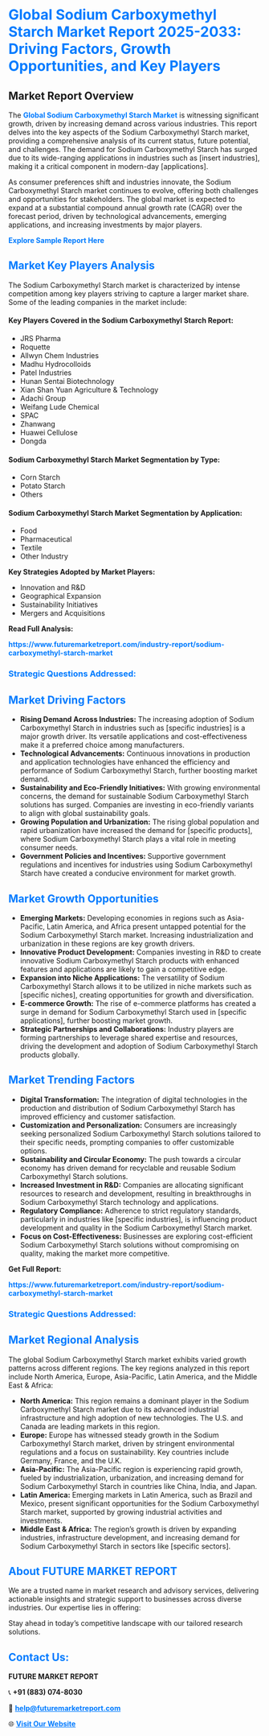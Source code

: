 <h1 style="color: #007BFF;">Global Sodium Carboxymethyl Starch Market Report 2025-2033: Driving Factors, Growth Opportunities, and Key Players</h1>

<section id="overview">
<h2>Market Report Overview</h2>
<p>The <a href="https://www.futuremarketreport.com/industry-report/sodium-carboxymethyl-starch-market" style="color: #007BFF; text-decoration: none;"><strong>Global Sodium Carboxymethyl Starch Market</strong></a> is witnessing significant growth, driven by increasing demand across various industries. This report delves into the key aspects of the Sodium Carboxymethyl Starch market, providing a comprehensive analysis of its current status, future potential, and challenges. The demand for Sodium Carboxymethyl Starch has surged due to its wide-ranging applications in industries such as [insert industries], making it a critical component in modern-day [applications].</p>
<p>As consumer preferences shift and industries innovate, the Sodium Carboxymethyl Starch market continues to evolve, offering both challenges and opportunities for stakeholders. The global market is expected to expand at a substantial compound annual growth rate (CAGR) over the forecast period, driven by technological advancements, emerging applications, and increasing investments by major players.</p>
</section>

<section id="overview">
<p><a href="https://www.futuremarketreport.com/request-sample/reportId=27530" style="color: #007BFF; text-decoration: none;"><strong>Explore Sample Report Here</strong></a></p>
</section>

<section id="key-players">
<h2 style="color: #007BFF;">Market Key Players Analysis</h2>
<p>The Sodium Carboxymethyl Starch market is characterized by intense competition among key players striving to capture a larger market share. Some of the leading companies in the market include:</p>
<h4>Key Players Covered in the Sodium Carboxymethyl Starch Report:</h4>
<ul><li>JRS Pharma</li><li>Roquette</li><li>Allwyn Chem Industries</li><li>Madhu Hydrocolloids</li><li>Patel Industries</li><li>Hunan Sentai Biotechnology</li><li>Xian Shan Yuan Agriculture &amp; Technology</li><li>Adachi Group</li><li>Weifang Lude Chemical</li><li>SPAC</li><li>Zhanwang</li><li>Huawei Cellulose</li><li>Dongda</li></ul>
<h4>Sodium Carboxymethyl Starch Market Segmentation by Type:</h4>
<ul><li>Corn Starch</li><li>Potato Starch</li><li>Others</li></ul>

<h4>Sodium Carboxymethyl Starch Market Segmentation by Application:</h4>
<ul><li>Food</li><li>Pharmaceutical</li><li>Textile</li><li>Other Industry</li></ul>
<p><strong>Key Strategies Adopted by Market Players:</strong></p>
<ul>
<li>Innovation and R&D</li>
<li>Geographical Expansion</li>
<li>Sustainability Initiatives</li>
<li>Mergers and Acquisitions</li>
</ul>
</section>

<section>
<p><strong>Read Full Analysis: </strong></p><a href="https://www.futuremarketreport.com/industry-report/sodium-carboxymethyl-starch-market" style="color: #007BFF; text-decoration: none;"><strong>https://www.futuremarketreport.com/industry-report/sodium-carboxymethyl-starch-market</strong></a>
<h3 style="color: #007BFF;">Strategic Questions Addressed:</h3>
</section>

<section id="driving-factors">
<h2 style="color: #007BFF;">Market Driving Factors</h2>
<ul>
<li><strong>Rising Demand Across Industries:</strong> The increasing adoption of Sodium Carboxymethyl Starch in industries such as [specific industries] is a major growth driver. Its versatile applications and cost-effectiveness make it a preferred choice among manufacturers.</li>
<li><strong>Technological Advancements:</strong> Continuous innovations in production and application technologies have enhanced the efficiency and performance of Sodium Carboxymethyl Starch, further boosting market demand.</li>
<li><strong>Sustainability and Eco-Friendly Initiatives:</strong> With growing environmental concerns, the demand for sustainable Sodium Carboxymethyl Starch solutions has surged. Companies are investing in eco-friendly variants to align with global sustainability goals.</li>
<li><strong>Growing Population and Urbanization:</strong> The rising global population and rapid urbanization have increased the demand for [specific products], where Sodium Carboxymethyl Starch plays a vital role in meeting consumer needs.</li>
<li><strong>Government Policies and Incentives:</strong> Supportive government regulations and incentives for industries using Sodium Carboxymethyl Starch have created a conducive environment for market growth.</li>
</ul>
</section>

<section id="growth-opportunities">
<h2 style="color: #007BFF;">Market Growth Opportunities</h2>
<ul>
<li><strong>Emerging Markets:</strong> Developing economies in regions such as Asia-Pacific, Latin America, and Africa present untapped potential for the Sodium Carboxymethyl Starch market. Increasing industrialization and urbanization in these regions are key growth drivers.</li>
<li><strong>Innovative Product Development:</strong> Companies investing in R&D to create innovative Sodium Carboxymethyl Starch products with enhanced features and applications are likely to gain a competitive edge.</li>
<li><strong>Expansion into Niche Applications:</strong> The versatility of Sodium Carboxymethyl Starch allows it to be utilized in niche markets such as [specific niches], creating opportunities for growth and diversification.</li>
<li><strong>E-commerce Growth:</strong> The rise of e-commerce platforms has created a surge in demand for Sodium Carboxymethyl Starch used in [specific applications], further boosting market growth.</li>
<li><strong>Strategic Partnerships and Collaborations:</strong> Industry players are forming partnerships to leverage shared expertise and resources, driving the development and adoption of Sodium Carboxymethyl Starch products globally.</li>
</ul>
</section>

<section id="trending-factors">
<h2 style="color: #007BFF;">Market Trending Factors</h2>
<ul>
<li><strong>Digital Transformation:</strong> The integration of digital technologies in the production and distribution of Sodium Carboxymethyl Starch has improved efficiency and customer satisfaction.</li>
<li><strong>Customization and Personalization:</strong> Consumers are increasingly seeking personalized Sodium Carboxymethyl Starch solutions tailored to their specific needs, prompting companies to offer customizable options.</li>
<li><strong>Sustainability and Circular Economy:</strong> The push towards a circular economy has driven demand for recyclable and reusable Sodium Carboxymethyl Starch solutions.</li>
<li><strong>Increased Investment in R&D:</strong> Companies are allocating significant resources to research and development, resulting in breakthroughs in Sodium Carboxymethyl Starch technology and applications.</li>
<li><strong>Regulatory Compliance:</strong> Adherence to strict regulatory standards, particularly in industries like [specific industries], is influencing product development and quality in the Sodium Carboxymethyl Starch market.</li>
<li><strong>Focus on Cost-Effectiveness:</strong> Businesses are exploring cost-efficient Sodium Carboxymethyl Starch solutions without compromising on quality, making the market more competitive.</li>
</ul>
</section>

<section>
<p><strong>Get Full Report: </strong></p><a href="https://www.futuremarketreport.com/industry-report/sodium-carboxymethyl-starch-market" style="color: #007BFF; text-decoration: none;"><strong>https://www.futuremarketreport.com/industry-report/sodium-carboxymethyl-starch-market</strong></a>
<h3 style="color: #007BFF;">Strategic Questions Addressed:</h3>
</section>


<section id="regional-analysis">
<h2 style="color: #007BFF;">Market Regional Analysis</h2>
<p>The global Sodium Carboxymethyl Starch market exhibits varied growth patterns across different regions. The key regions analyzed in this report include North America, Europe, Asia-Pacific, Latin America, and the Middle East & Africa:</p>
<ul>
<li><strong>North America:</strong> This region remains a dominant player in the Sodium Carboxymethyl Starch market due to its advanced industrial infrastructure and high adoption of new technologies. The U.S. and Canada are leading markets in this region.</li>
<li><strong>Europe:</strong> Europe has witnessed steady growth in the Sodium Carboxymethyl Starch market, driven by stringent environmental regulations and a focus on sustainability. Key countries include Germany, France, and the U.K.</li>
<li><strong>Asia-Pacific:</strong> The Asia-Pacific region is experiencing rapid growth, fueled by industrialization, urbanization, and increasing demand for Sodium Carboxymethyl Starch in countries like China, India, and Japan.</li>
<li><strong>Latin America:</strong> Emerging markets in Latin America, such as Brazil and Mexico, present significant opportunities for the Sodium Carboxymethyl Starch market, supported by growing industrial activities and investments.</li>
<li><strong>Middle East & Africa:</strong> The region’s growth is driven by expanding industries, infrastructure development, and increasing demand for Sodium Carboxymethyl Starch in sectors like [specific sectors].</li>
</ul>
</section>

<footer>
<h2 style="color: #007BFF;">About FUTURE MARKET REPORT</h2>
<p>We are a trusted name in market research and advisory services, delivering actionable insights and strategic support to businesses across diverse industries. Our expertise lies in offering:</p>

<p>Stay ahead in today’s competitive landscape with our tailored research solutions.</p>

<h2 style="color: #007BFF;">Contact Us:</h2>
<p><strong>FUTURE MARKET REPORT</strong></p>
<p>📞 <strong>+91 (883) 074-8030</strong></p>
<p>📧 <strong><a href="mailto:help@futuremarketreport.com" style="color: #007BFF;">help@futuremarketreport.com</a></strong></p>
<p>🌐 <strong><a href="https://www.futuremarketreport.com/" style="color: #007BFF;">Visit Our Website</a></strong></p>
</footer>
